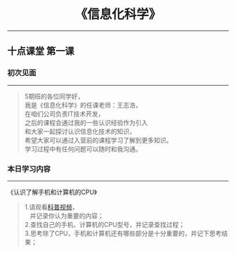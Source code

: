 # <center>《信息化科学》</center>
-------
## 十点课堂 第一课
### 初次见面
---
>5期班的各位同学好，  
我是《信息化科学》的任课老师：王志浩，   
在咱们公司负责IT技术开发，   
之后的课程会通过我的一些认识经验作为引入   
和大家一起探讨认识信息化技术的知识，   
希望大家可以通过入营前的课程学习了解到更多知识。   
学习过程中有任何问题可以随时和我沟通。

### 本日学习内容
---
《认识了解手机和计算机的CPU》  
>1.请观看[科普视频](https://www.bilibili.com/video/BV1Qt411U7wD)，   
&nbsp;&nbsp;&nbsp;并记录你认为重要的内容；   
2.查找自己的手机、计算机的CPU型号，并记录查找过程；   
3.思考除了CPU，手机和计算机还有哪些部分是十分重要的，并记下思考结果；	